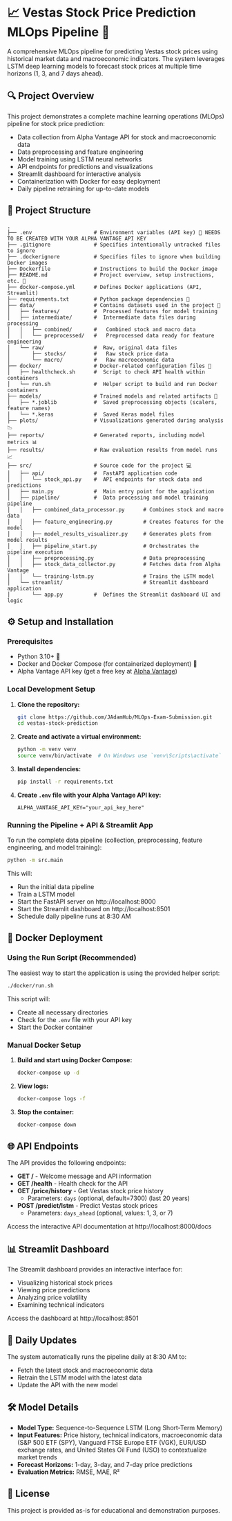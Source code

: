 # 📈 Vestas Stock Price Prediction MLOps Pipeline 🚀

A comprehensive MLOps pipeline for predicting Vestas stock prices using historical market data and macroeconomic indicators. The system leverages LSTM deep learning models to forecast stock prices at multiple time horizons (1, 3, and 7 days ahead).

## 🔍 Project Overview

This project demonstrates a complete machine learning operations (MLOps) pipeline for stock price prediction:
- Data collection from Alpha Vantage API for stock and macroeconomic data
- Data preprocessing and feature engineering
- Model training using LSTM neural networks
- API endpoints for predictions and visualizations
- Streamlit dashboard for interactive analysis
- Containerization with Docker for easy deployment
- Daily pipeline retraining for up-to-date models

## 📁 Project Structure

```text
.
├── .env                    # Environment variables (API key) 🔑 NEEDS TO BE CREATED WITH YOUR ALPHA VANTAGE API KEY
├── .gitignore              # Specifies intentionally untracked files to ignore
├── .dockerignore           # Specifies files to ignore when building Docker images
├── Dockerfile              # Instructions to build the Docker image
├── README.md               # Project overview, setup instructions, etc. 📖
├── docker-compose.yml      # Defines Docker applications (API, Streamlit)
├── requirements.txt        # Python package dependencies 📄
├── data/                   # Contains datasets used in the project 📁
│   ├── features/           #  Processed features for model training
│   ├── intermediate/       #  Intermediate data files during processing
│   │   ├── combined/       #   Combined stock and macro data
│   │   └── preprocessed/   #   Preprocessed data ready for feature engineering
│   └── raw/                #  Raw, original data files
│       ├── stocks/         #   Raw stock price data
│       └── macro/          #   Raw macroeconomic data
├── docker/                 # Docker-related configuration files 🐳
│   ├── healthcheck.sh      #  Script to check API health within containers
│   └── run.sh              #  Helper script to build and run Docker containers
├── models/                 # Trained models and related artifacts 🤖
│   ├── *.joblib            #  Saved preprocessing objects (scalers, feature names)
│   └── *.keras             #  Saved Keras model files
├── plots/                  # Visualizations generated during analysis 📉
├── reports/                # Generated reports, including model metrics 📊
├── results/                # Raw evaluation results from model runs 📈
├── src/                    # Source code for the project 💻
│   ├── api/                #  FastAPI application code
│   │   └── stock_api.py    #  API endpoints for stock data and predictions
│   ├── main.py             #  Main entry point for the application
│   ├── pipeline/           #  Data processing and model training pipeline
│   │   ├── combined_data_processor.py      # Combines stock and macro data
│   │   ├── feature_engineering.py          # Creates features for the model
│   │   ├── model_results_visualizer.py     # Generates plots from model results
│   │   ├── pipeline_start.py               # Orchestrates the pipeline execution
│   │   ├── preprocessing.py                # Data preprocessing
│   │   ├── stock_data_collector.py         # Fetches data from Alpha Vantage
│   │   └── training-lstm.py                # Trains the LSTM model
│   └── streamlit/                          # Streamlit dashboard application
│       └── app.py          #  Defines the Streamlit dashboard UI and logic
```

## ⚙️ Setup and Installation

### Prerequisites
- Python 3.10+ 🐍
- Docker and Docker Compose (for containerized deployment) 🐳
- Alpha Vantage API key (get a free key at [Alpha Vantage](https://www.alphavantage.co/support/#api-key))

### Local Development Setup

1. **Clone the repository:**
   ```bash
   git clone https://github.com/JAdamHub/MLOps-Exam-Submission.git
   cd vestas-stock-prediction
   ```

2. **Create and activate a virtual environment:**
   ```bash
   python -m venv venv
   source venv/bin/activate  # On Windows use `venv\Scripts\activate`
   ```

3. **Install dependencies:**
   ```bash
   pip install -r requirements.txt
   ```

4. **Create `.env` file with your Alpha Vantage API key:**
   ```
   ALPHA_VANTAGE_API_KEY="your_api_key_here"
   ```

### Running the Pipeline + API & Streamlit App

To run the complete data pipeline (collection, preprocessing, feature engineering, and model training):

```bash
python -m src.main
```

This will:
- Run the initial data pipeline
- Train a LSTM model
- Start the FastAPI server on http://localhost:8000
- Start the Streamlit dashboard on http://localhost:8501
- Schedule daily pipeline runs at 8:30 AM

## 🐳 Docker Deployment

### Using the Run Script (Recommended)

The easiest way to start the application is using the provided helper script:

```bash
./docker/run.sh
```

This script will:
- Create all necessary directories
- Check for the `.env` file with your API key
- Start the Docker container

### Manual Docker Setup

1. **Build and start using Docker Compose:**
   ```bash
   docker-compose up -d
   ```

2. **View logs:**
   ```bash
   docker-compose logs -f
   ```

3. **Stop the container:**
   ```bash
   docker-compose down
   ```

## 🌐 API Endpoints

The API provides the following endpoints:

- **GET /** - Welcome message and API information
- **GET /health** - Health check for the API
- **GET /price/history** - Get Vestas stock price history
  - Parameters: `days` (optional, default=7300) (last 20 years)
- **POST /predict/lstm** - Predict Vestas stock prices
  - Parameters: `days_ahead` (optional, values: 1, 3, or 7)

Access the interactive API documentation at http://localhost:8000/docs

## 📊 Streamlit Dashboard

The Streamlit dashboard provides an interactive interface for:
- Visualizing historical stock prices
- Viewing price predictions
- Analyzing price volatility
- Examining technical indicators

Access the dashboard at http://localhost:8501

## 🔄 Daily Updates

The system automatically runs the pipeline daily at 8:30 AM to:
- Fetch the latest stock and macroeconomic data
- Retrain the LSTM model with the latest data
- Update the API with the new model

## 🛠️ Model Details

- **Model Type:** Sequence-to-Sequence LSTM (Long Short-Term Memory)
- **Input Features:** Price history, technical indicators, macroeconomic data (S&P 500 ETF (SPY), Vanguard FTSE Europe ETF (VGK), EUR/USD exchange rates, and United States Oil Fund (USO) to contextualize market trends
- **Forecast Horizons:** 1-day, 3-day, and 7-day price predictions
- **Evaluation Metrics:** RMSE, MAE, R²

## 📝 License

This project is provided as-is for educational and demonstration purposes.

